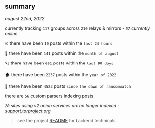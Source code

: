 
## summary
_august 22nd, 2022_

currently tracking `117` groups across `210` relays & mirrors - _`57` currently online_

⏲ there have been `10` posts within the `last 24 hours`

🦈 there have been `141` posts within the `month of august`

🪐 there have been `661` posts within the `last 90 days`

🏚 there have been `2237` posts within the `year of 2022`

🦕 there have been `4523` posts `since the dawn of ransomwatch`

there are `56` custom parsers indexing posts

_`20` sites using v2 onion services are no longer indexed - [support.torproject.org](https://support.torproject.org/onionservices/v2-deprecation/)_

> see the project [README](https://github.com/joshhighet/ransomwatch#ransomwatch--) for backend technicals
